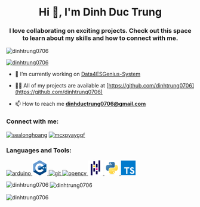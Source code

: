<h1 align="center">Hi 👋, I'm Dinh Duc Trung</h1>
<h3 align="center">I love collaborating on exciting projects. Check out this space to learn about my skills and how to connect with me.</h3>

<p align="left"> <img src="https://komarev.com/ghpvc/?username=dinhtrung0706&label=Profile%20views&color=0e75b6&style=plastic" alt="dinhtrung0706" /> </p>

<p align="left"> <a href="https://github.com/ryo-ma/github-profile-trophy"><img src="https://github-profile-trophy.vercel.app/?username=dinhtrung0706" alt="dinhtrung0706" /></a> </p>

- 🔭 I’m currently working on [Data4ESGenius-System](https://github.com/TherNgyn/Data4ESGenius-System)

- 👨‍💻 All of my projects are available at [https://github.com/dinhtrung0706](https://github.com/dinhtrung0706)

- 📫 How to reach me **dinhductrung0706@gmail.com**

<h3 align="left">Connect with me:</h3>
<p align="left">
<a href="https://codeforces.com/profile/sealonghoang" target="blank"><img align="center" src="https://raw.githubusercontent.com/rahuldkjain/github-profile-readme-generator/master/src/images/icons/Social/codeforces.svg" alt="sealonghoang" height="30" width="40" /></a>
<a href="https://www.leetcode.com/mcxpyaygqf" target="blank"><img align="center" src="https://raw.githubusercontent.com/rahuldkjain/github-profile-readme-generator/master/src/images/icons/Social/leet-code.svg" alt="mcxpyaygqf" height="30" width="40" /></a>
</p>

<h3 align="left">Languages and Tools:</h3>
<p align="left"> <a href="https://www.arduino.cc/" target="_blank" rel="noreferrer"> <img src="https://cdn.worldvectorlogo.com/logos/arduino-1.svg" alt="arduino" width="40" height="40"/> </a> <a href="https://www.w3schools.com/cpp/" target="_blank" rel="noreferrer"> <img src="https://raw.githubusercontent.com/devicons/devicon/master/icons/cplusplus/cplusplus-original.svg" alt="cplusplus" width="40" height="40"/> </a> <a href="https://git-scm.com/" target="_blank" rel="noreferrer"> <img src="https://www.vectorlogo.zone/logos/git-scm/git-scm-icon.svg" alt="git" width="40" height="40"/> </a> <a href="https://opencv.org/" target="_blank" rel="noreferrer"> <img src="https://www.vectorlogo.zone/logos/opencv/opencv-icon.svg" alt="opencv" width="40" height="40"/> </a> <a href="https://pandas.pydata.org/" target="_blank" rel="noreferrer"> <img src="https://raw.githubusercontent.com/devicons/devicon/2ae2a900d2f041da66e950e4d48052658d850630/icons/pandas/pandas-original.svg" alt="pandas" width="40" height="40"/> </a> <a href="https://www.python.org" target="_blank" rel="noreferrer"> <img src="https://raw.githubusercontent.com/devicons/devicon/master/icons/python/python-original.svg" alt="python" width="40" height="40"/> </a> <a href="https://www.typescriptlang.org/" target="_blank" rel="noreferrer"> <img src="https://raw.githubusercontent.com/devicons/devicon/master/icons/typescript/typescript-original.svg" alt="typescript" width="40" height="40"/> </a> </p>

<p><img align="left" src="https://github-readme-stats.vercel.app/api/top-langs?username=dinhtrung0706&show_icons=true&locale=en&layout=compact" alt="dinhtrung0706" /></p>

<p>&nbsp;<img align="center" src="https://github-readme-stats.vercel.app/api?username=dinhtrung0706&show_icons=true&locale=en" alt="dinhtrung0706" /></p>

<p><img align="center" src="https://github-readme-streak-stats.herokuapp.com/?user=dinhtrung0706&" alt="dinhtrung0706" /></p>
